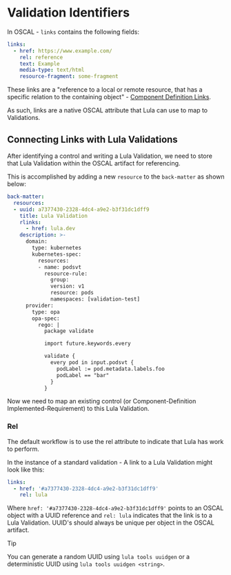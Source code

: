 # Validation Identifiers

In OSCAL - `links` contains the following fields:
```yaml
links:
  - href: https://www.example.com/
    rel: reference
    text: Example
    media-type: text/html
    resource-fragment: some-fragment
```

These links are a "reference to a local or remote resource, that has a specific relation to the containing object" - [Component Definition Links](https://pages.nist.gov/OSCAL-Reference/models/v1.1.2/component-definition/json-reference/#/component-definition/components/links).

As such, links are a native OSCAL attribute that Lula can use to map to Validations. 

## Connecting Links with Lula Validations

After identifying a control and writing a Lula Validation, we need to store that Lula Validation within the OSCAL artifact for referencing.

This is accomplished by adding a new `resource` to the `back-matter` as shown below:

```yaml
back-matter:
  resources:
  - uuid: a7377430-2328-4dc4-a9e2-b3f31dc1dff9
    title: Lula Validation
    rlinks:
      - href: lula.dev
    description: >-
      domain:
        type: kubernetes
        kubernetes-spec:
          resources:
          - name: podsvt 
            resource-rule:   
              group: 
              version: v1
              resource: pods
              namespaces: [validation-test] 
      provider: 
        type: opa
        opa-spec:
          rego: |
            package validate

            import future.keywords.every

            validate {
              every pod in input.podsvt {
                podLabel := pod.metadata.labels.foo
                podLabel == "bar"
              }
            }
```

Now we need to map an existing control (or Component-Definition Implemented-Requirement) to this Lula Validation. 

### Rel
The default workflow is to use the rel attribute to indicate that Lula has work to perform.

In the instance of a standard validation - A link to a Lula Validation might look like this:
```yaml
links:
  - href: '#a7377430-2328-4dc4-a9e2-b3f31dc1dff9'
    rel: lula
```

Where `href: '#a7377430-2328-4dc4-a9e2-b3f31dc1dff9'` points to an OSCAL object with a UUID reference and `rel: lula` indicates that the link is to a Lula Validation.
UUID's should always be unique per object in the OSCAL artifact.

> [!TIP]
> You can generate a random UUID using `lula tools uuidgen` or a deterministic UUID using `lula tools uuidgen <string>`.
